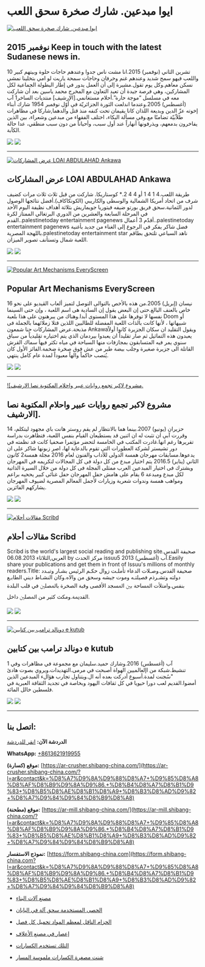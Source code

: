 # ايوا مبدعين. شارك صخرة سحق اللعب

<a href="https://swt.shibang-china.com/?l=ar&img&k=%D8%A7%D9%8A%D9%88%D8%A7+%D9%85%D8%A8%D8%AF%D8%B9%D9%8A%D9%86.+%D8%B4%D8%A7%D8%B1%D9%83+%D8%B5%D8%AE%D8%B1%D8%A9+%D8%B3%D8%AD%D9%82+%D8%A7%D9%84%D9%84%D8%B9%D8%A8" target="_blank">![ايوا مبدعين. شارك صخرة سحق اللعب](http://static.shibang-china.com/all-800x300/49.jpg)</a>

## نوفمبر 2015 Keep in touch with the latest Sudanese news in.
10 تشرين الثاني (نوفمبر) 2015.انا مشت ناس جدوا وعندهم حاجات حلوة وبيتهم كبير واللعب فيهو سمح شديد وعندهم غنم وخرفان وحاجات سمحة ياريت لو امي بتخلينا نمشي نسكن معاهم.وكل يوم تقول.مشيرة إلى أن العمل يدور في إطار البطولة الجماعية لكل المشاركين، وهي فرصة جيدة أن تعيد التعاون مع المخرج محمد ياسين بعد أن شاركت معه في مسلسل “موجة حارة”.أحلام مستغانمي.[الإرشيف] منتديات الساخر1 آب (أغسطس) 2005.وعندما اندلعت الثورة الجزائريّة في أوّل نوفمبر 1954 شارك أبناء إخوته عزّ الدين وبديعة اللذان كانا يقيمان تحت كنفه منذ قتل والدهما,شاركا في مظاهرات طلاّبيّة تضامنًا مع.وفي مسألة البكاء، اختلف الفقهاء من مبدعين وشعراء، بين الذين يفاخرون بدمعهم، ويذرفونها أنهاراً عند أول سبب، وأحياناً من دون سبب منطقي، عدا حالة الكآبة.


<a href="https://whatsapp.shibangsoft.com/WhatsApp.php" target="_blank" title="WhatsApp">![](http://static.shibang-china.com/icon/whatsapp.png)</a> <a href="https://swt.shibang-china.com/?l=ar&icon&k=%D8%A7%D9%8A%D9%88%D8%A7+%D9%85%D8%A8%D8%AF%D8%B9%D9%8A%D9%86.+%D8%B4%D8%A7%D8%B1%D9%83+%D8%B5%D8%AE%D8%B1%D8%A9+%D8%B3%D8%AD%D9%82+%D8%A7%D9%84%D9%84%D8%B9%D8%A8" target="_blank">![](http://static.shibang-china.com/icon/chat-ar.png)</a>

---

<a href="https://swt.shibang-china.com/?l=ar&img&k=%D8%A7%D9%8A%D9%88%D8%A7+%D9%85%D8%A8%D8%AF%D8%B9%D9%8A%D9%86.+%D8%B4%D8%A7%D8%B1%D9%83+%D8%B5%D8%AE%D8%B1%D8%A9+%D8%B3%D8%AD%D9%82+%D8%A7%D9%84%D9%84%D8%B9%D8%A8" target="_blank">![عرض المشاركات LOAI ABDULAHAD Ankawa](http://static.shibang-china.com/all-800x300/624.jpg)</a>

## عرض المشاركات LOAI ABDULAHAD Ankawa
طريقة اللعب.4 1 4 1 أو 4 4 2.* كوستاريكا. شاركت من قبل ثلاث ثلاث مرات كضيف شرف من اتحاد أمريكا الشمالية والوسطى والكاريبي (الكونكاكاف).أفضل نتائجها الوصول لدور الثمانية.سحق فريق بورتو ضيفه فيتوريا جويماريش بثلاثة أهداف نظيفة اليوم الأحد في المرحلة السابعة والعشرين من الدوري البرتغالي الممتاز لكرة القدم..palestinetoday entertainment pagenews أقدّم 3 أعمال..palestinetoday entertainment pagenews فضل شاكر يفكر في الرجوع إلى الغناء من جديد بأغنية باللهجة المصرية.palestinetoday entertainment star ناهد السباعي تلتحق بطاقم اللعبة شمال وتستأنف تصوير الميزان.


<a href="https://whatsapp.shibangsoft.com/WhatsApp.php" target="_blank" title="WhatsApp">![](http://static.shibang-china.com/icon/whatsapp.png)</a> <a href="https://swt.shibang-china.com/?l=ar&icon&k=%D8%A7%D9%8A%D9%88%D8%A7+%D9%85%D8%A8%D8%AF%D8%B9%D9%8A%D9%86.+%D8%B4%D8%A7%D8%B1%D9%83+%D8%B5%D8%AE%D8%B1%D8%A9+%D8%B3%D8%AD%D9%82+%D8%A7%D9%84%D9%84%D8%B9%D8%A8" target="_blank">![](http://static.shibang-china.com/icon/chat-ar.png)</a>

---

<a href="https://swt.shibang-china.com/?l=ar&img&k=%D8%A7%D9%8A%D9%88%D8%A7+%D9%85%D8%A8%D8%AF%D8%B9%D9%8A%D9%86.+%D8%B4%D8%A7%D8%B1%D9%83+%D8%B5%D8%AE%D8%B1%D8%A9+%D8%B3%D8%AD%D9%82+%D8%A7%D9%84%D9%84%D8%B9%D8%A8" target="_blank">![Popular Art Mechanisms EveryScreen](http://static.shibang-china.com/all-800x300/968.jpg)</a>

## Popular Art Mechanisms EveryScreen
16 نيسان (إبريل) 2005.من هذه بالأخص بالتوالى التوصل لتميز ألعاب الڤيديو على نحو خاص بالعنف البالغ.حتى إن البعض يقول إن السادية هى اسم اللعبة ، وإن حتى السينما نفسها لا توفرها على هذا المستوى أبدا.وهناك من يبرهنون على هذا بلعبة Doom أو شبيهاتها ، لأنها كانت بالذات اللعبة المفضلة للطالبين اللذين قتلا زملائهما بالجملة فى مذبحة.عرض المشاركات حنا شمعون Ankawaويقول التقليد ان سكان الجزيرة كانوا أولاً يعبدون هذه التماثيل ثم صار تقليداً ان يعبدوا بيردمان الذي يتم اختياره تقليدياً من سباق سنوي يمر فيه المتسابقون بمجازفات منها السباحة في مياه تكثر فيهأ سماك القرش القاتلة الى جزيرة صغيرة وجلب بيضة طير من عش فوق صخرة ضخمة.الفائز الأول كان يُنصب حاكماً والهاً معبوداً لمدة عام كامل ينتهي.


<a href="https://whatsapp.shibangsoft.com/WhatsApp.php" target="_blank" title="WhatsApp">![](http://static.shibang-china.com/icon/whatsapp.png)</a> <a href="https://swt.shibang-china.com/?l=ar&icon&k=%D8%A7%D9%8A%D9%88%D8%A7+%D9%85%D8%A8%D8%AF%D8%B9%D9%8A%D9%86.+%D8%B4%D8%A7%D8%B1%D9%83+%D8%B5%D8%AE%D8%B1%D8%A9+%D8%B3%D8%AD%D9%82+%D8%A7%D9%84%D9%84%D8%B9%D8%A8" target="_blank">![](http://static.shibang-china.com/icon/chat-ar.png)</a>

---

<a href="https://swt.shibang-china.com/?l=ar&img&k=%D8%A7%D9%8A%D9%88%D8%A7+%D9%85%D8%A8%D8%AF%D8%B9%D9%8A%D9%86.+%D8%B4%D8%A7%D8%B1%D9%83+%D8%B5%D8%AE%D8%B1%D8%A9+%D8%B3%D8%AD%D9%82+%D8%A7%D9%84%D9%84%D8%B9%D8%A8" target="_blank">![مشروع لاكبر تجمع روايات عبير واحلام المكتوبة نصا [الارشيف.](http://static.shibang-china.com/all-800x300/796.jpg)</a>

## مشروع لاكبر تجمع روايات عبير واحلام المكتوبة نصا [الارشيف.
14 حزيران (يونيو) 2007.بينما هما بالانتظار لم يقم روستر هانت باي مجهود ليتكلم، وقررت آبي ان تثبت له ان اثنين قد يستطيعان القيام بنفس اللعبة، فتظاهرت بدراسة تقريرها رغم انها.غادرت المكتب في الخامسة لتحضر مؤتمرا صحفيا كانت قد نظمته في دور تشيستر لشركة العطورات التي تقوم بالدعاية لها، اصر زبونها شاكر على ان يدعوها.مسابقات مهرجان همسة الدولى للآداب والفنون لعام 2016 مجلة همسة2 كانون الثاني (يناير) 2016.5 يتم اختيار مبدع من كل دولة فى كل المجالات لتكريمه فى المهرجان ويشترك فى اختيار المبدعين العرب ممثلى المجلة فى كل دولة من خلال السيرة الذاتية لكل مبدع ومبدعة 6 يقام على هامش حفل المهرجان حفل غنائى كبير يححيه براعم ومواهب همسة وندوات شعرية وزيارات لأجمل المعالم المصرية لضيوف المهرجان يشاركهم الفائزين.


<a href="https://whatsapp.shibangsoft.com/WhatsApp.php" target="_blank" title="WhatsApp">![](http://static.shibang-china.com/icon/whatsapp.png)</a> <a href="https://swt.shibang-china.com/?l=ar&icon&k=%D8%A7%D9%8A%D9%88%D8%A7+%D9%85%D8%A8%D8%AF%D8%B9%D9%8A%D9%86.+%D8%B4%D8%A7%D8%B1%D9%83+%D8%B5%D8%AE%D8%B1%D8%A9+%D8%B3%D8%AD%D9%82+%D8%A7%D9%84%D9%84%D8%B9%D8%A8" target="_blank">![](http://static.shibang-china.com/icon/chat-ar.png)</a>

---

<a href="https://swt.shibang-china.com/?l=ar&img&k=%D8%A7%D9%8A%D9%88%D8%A7+%D9%85%D8%A8%D8%AF%D8%B9%D9%8A%D9%86.+%D8%B4%D8%A7%D8%B1%D9%83+%D8%B5%D8%AE%D8%B1%D8%A9+%D8%B3%D8%AD%D9%82+%D8%A7%D9%84%D9%84%D8%B9%D8%A8" target="_blank">![مقالات أحلام Scribd](http://static.shibang-china.com/all-800x300/502.jpg)</a>

## مقالات أحلام Scribd
Scribd is the world&#39;s largest social reading and publishing site.صحيفة القدس العربي,الثلاثاء 06.08.2013 by مركز الحدث issuu5 آب (أغسطس) 2013.Easily share your publications and get them in front of Issuu&#39;s millions of monthly readers.Title: صحيفة القدس.وﺻـﻼت اﻟﺪﻋﺎء ﺗﺄﻣﻠـﺖ زوال ﺣﻜـﻢ اﻟﺮﺋﻴﺲ ﺑﺸـﺎر وﺗﺒـﺪد دوﻟﺘﻪ وﺗﺸـﺮذم ﻓﺼﻴﻠﺘـﻪ وﻣﻮت ﺟﻴﺸﻪ وﺳﺤﻖ ﻣﻦ واﻻه.وﻛﺎن اﻟﻨﺸـﺎط دﻳﻨﻲ اﻟﻄﺎﺑـﻊ ﺑﻨﻔﺲ.واﻣﺘﻸت اﳌﺴﺎﺣﺔ ﺑﲔ اﳌﺴﺠﺪ اﻷﻗﺼﻰ وﻗﺒﺔ اﻟﺼﺨﺮة ﺑﺎﳌﺼﻠﲔ ﻓﻲ ﻗﻠﺐ اﻟﺒﻠﺪة اﻟﻘﺪﳝﺔ.وﻣﻜﺚ ﻛﺜﻴﺮ ﻣﻦ اﳌﺼﻠﲔ داﺧﻞ.


<a href="https://whatsapp.shibangsoft.com/WhatsApp.php" target="_blank" title="WhatsApp">![](http://static.shibang-china.com/icon/whatsapp.png)</a> <a href="https://swt.shibang-china.com/?l=ar&icon&k=%D8%A7%D9%8A%D9%88%D8%A7+%D9%85%D8%A8%D8%AF%D8%B9%D9%8A%D9%86.+%D8%B4%D8%A7%D8%B1%D9%83+%D8%B5%D8%AE%D8%B1%D8%A9+%D8%B3%D8%AD%D9%82+%D8%A7%D9%84%D9%84%D8%B9%D8%A8" target="_blank">![](http://static.shibang-china.com/icon/chat-ar.png)</a>

---

<a href="https://swt.shibang-china.com/?l=ar&img&k=%D8%A7%D9%8A%D9%88%D8%A7+%D9%85%D8%A8%D8%AF%D8%B9%D9%8A%D9%86.+%D8%B4%D8%A7%D8%B1%D9%83+%D8%B5%D8%AE%D8%B1%D8%A9+%D8%B3%D8%AD%D9%82+%D8%A7%D9%84%D9%84%D8%B9%D8%A8" target="_blank">![دونالد ترامب بين كتابين e kutub](http://static.shibang-china.com/all-800x300/1529.jpg)</a>

## دونالد ترامب بين كتابين e kutub
1 آب (أغسطس) 2016.وشارك حميد.سليمان مع مجموعة في مظاهرات وفي تنشيط.شبكة من اإلعالميين الهواة أصبحت في مرمى.التهديدات.ويروي بصوت هادئ &quot;سُجنت لمدة.أسبوع أدركت بعده أنه ال.ويتناول تجارب هؤالء المبدعين الذين أمضوا.القديم لعب دورا حيويا في كل ثقافات اليهود وبخاصة في تجديد الثقافة العبرية في فلسطين خالل المائة.

<a href="https://whatsapp.shibangsoft.com/WhatsApp.php" target="_blank" title="WhatsApp">![](http://static.shibang-china.com/icon/whatsapp.png)</a> <a href="https://swt.shibang-china.com/?l=ar&icon&k=%D8%A7%D9%8A%D9%88%D8%A7+%D9%85%D8%A8%D8%AF%D8%B9%D9%8A%D9%86.+%D8%B4%D8%A7%D8%B1%D9%83+%D8%B5%D8%AE%D8%B1%D8%A9+%D8%B3%D8%AD%D9%82+%D8%A7%D9%84%D9%84%D8%B9%D8%A8" target="_blank">![](http://static.shibang-china.com/icon/chat-ar.png)</a>

---
## اتصل بنا:

**الدردشة الآن:** [انقر للدردشة](https://swt.shibang-china.com?l=ar&contact&k=%D8%A7%D9%8A%D9%88%D8%A7+%D9%85%D8%A8%D8%AF%D8%B9%D9%8A%D9%86.+%D8%B4%D8%A7%D8%B1%D9%83+%D8%B5%D8%AE%D8%B1%D8%A9+%D8%B3%D8%AD%D9%82+%D8%A7%D9%84%D9%84%D8%B9%D8%A8)

**WhatsApp:**  [+8613621919955](https://whatsapp.shibangsoft.com/WhatsApp.php)

**موقع (كسارة):** [https://ar-crusher.shibang-china.com/](https://ar-crusher.shibang-china.com/?l=ar&contact&k=%D8%A7%D9%8A%D9%88%D8%A7+%D9%85%D8%A8%D8%AF%D8%B9%D9%8A%D9%86.+%D8%B4%D8%A7%D8%B1%D9%83+%D8%B5%D8%AE%D8%B1%D8%A9+%D8%B3%D8%AD%D9%82+%D8%A7%D9%84%D9%84%D8%B9%D8%A8)

**موقع (مطحنة):** [https://ar-mill.shibang-china.com/](https://ar-mill.shibang-china.com/?l=ar&contact&k=%D8%A7%D9%8A%D9%88%D8%A7+%D9%85%D8%A8%D8%AF%D8%B9%D9%8A%D9%86.+%D8%B4%D8%A7%D8%B1%D9%83+%D8%B5%D8%AE%D8%B1%D8%A9+%D8%B3%D8%AD%D9%82+%D8%A7%D9%84%D9%84%D8%B9%D8%A8)

**نموذج الاستفسار:** [https://form.shibang-china.com](https://form.shibang-china.com?l=ar&contact&k=%D8%A7%D9%8A%D9%88%D8%A7+%D9%85%D8%A8%D8%AF%D8%B9%D9%8A%D9%86.+%D8%B4%D8%A7%D8%B1%D9%83+%D8%B5%D8%AE%D8%B1%D8%A9+%D8%B3%D8%AD%D9%82+%D8%A7%D9%84%D9%84%D8%B9%D8%A8)

* [مصنع آلات البناء](../26/%D9%85%D8%B5%D9%86%D8%B9%20%D8%A2%D9%84%D8%A7%D8%AA%20%D8%A7%D9%84%D8%A8%D9%86%D8%A7%D8%A1.md)

* [الحصى المستخدمة سحق آلة في اليابان](../29/%D8%A7%D9%84%D8%AD%D8%B5%D9%89%20%D8%A7%D9%84%D9%85%D8%B3%D8%AA%D8%AE%D8%AF%D9%85%D8%A9%20%D8%B3%D8%AD%D9%82%20%D8%A2%D9%84%D8%A9%20%D9%81%D9%8A%20%D8%A7%D9%84%D9%8A%D8%A7%D8%A8%D8%A7%D9%86.md)

* [الحزام الناقل لمعظم المواد تحميل كل فصل](../30/%D8%A7%D9%84%D8%AD%D8%B2%D8%A7%D9%85%20%D8%A7%D9%84%D9%86%D8%A7%D9%82%D9%84%20%D9%84%D9%85%D8%B9%D8%B8%D9%85%20%D8%A7%D9%84%D9%85%D9%88%D8%A7%D8%AF%20%D8%AA%D8%AD%D9%85%D9%8A%D9%84%20%D9%83%D9%84%20%D9%81%D8%B5%D9%84.md)

* [إعصار في مصنع الأعلاف](../30/%D8%A5%D8%B9%D8%B5%D8%A7%D8%B1%20%D9%81%D9%8A%20%D9%85%D8%B5%D9%86%D8%B9%20%D8%A7%D9%84%D8%A3%D8%B9%D9%84%D8%A7%D9%81.md)

* [التلك تستخدم الكسارات](../29/%D8%A7%D9%84%D8%AA%D9%84%D9%83%20%D8%AA%D8%B3%D8%AA%D8%AE%D8%AF%D9%85%20%D8%A7%D9%84%D9%83%D8%B3%D8%A7%D8%B1%D8%A7%D8%AA.md)

* [شنت مصغرة الكسارات ملموسة المسار](../27/%D8%B4%D9%86%D8%AA%20%D9%85%D8%B5%D8%BA%D8%B1%D8%A9%20%D8%A7%D9%84%D9%83%D8%B3%D8%A7%D8%B1%D8%A7%D8%AA%20%D9%85%D9%84%D9%85%D9%88%D8%B3%D8%A9%20%D8%A7%D9%84%D9%85%D8%B3%D8%A7%D8%B1.md)